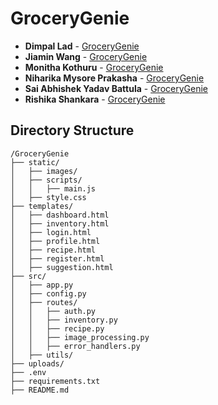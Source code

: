 # GroceryGenie

- **Dimpal Lad** - [GroceryGenie](https://github.com/jasisboredsojoinedgithub/GroceryGenie)
- **Jiamin Wang** - [GroceryGenie](https://github.com/jasisboredsojoinedgithub/GroceryGenie)
- **Monitha Kothuru** - [GroceryGenie](https://github.com/jasisboredsojoinedgithub/GroceryGenie)
- **Niharika Mysore Prakasha** - [GroceryGenie](https://github.com/jasisboredsojoinedgithub/GroceryGenie)
- **Sai Abhishek Yadav Battula** - [GroceryGenie](https://github.com/jasisboredsojoinedgithub/GroceryGenie)
- **Rishika Shankara** - [GroceryGenie](https://github.com/jasisboredsojoinedgithub/GroceryGenie)

## Directory Structure

```
/GroceryGenie
├── static/
│   ├── images/
│   ├── scripts/
│   │   ├── main.js
│   ├── style.css
├── templates/
│   ├── dashboard.html
│   ├── inventory.html
│   ├── login.html
│   ├── profile.html
│   ├── recipe.html
│   ├── register.html
│   ├── suggestion.html
├── src/
│   ├── app.py
│   ├── config.py
│   ├── routes/
│   │   ├── auth.py
│   │   ├── inventory.py
│   │   ├── recipe.py
│   │   ├── image_processing.py
│   │   ├── error_handlers.py
│   ├── utils/
├── uploads/
├── .env
├── requirements.txt
├── README.md
```
